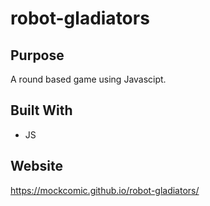 # robot-gladiators
 
## Purpose
A round based game using Javascipt.

## Built With
* JS

## Website
 https://mockcomic.github.io/robot-gladiators/
